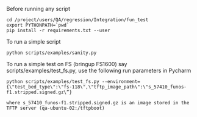 Before running any script
~~~
cd /project/users/QA/regression/Integration/fun_test
export PYTHONPATH=`pwd`
pip install -r requirements.txt --user
~~~

To run a simple script
~~~
python scripts/examples/sanity.py
~~~

To run a simple test on FS (bringup FS1600) say scripts/examples/test_fs.py, use the following run parameters in Pycharm
~~~
python scripts/examples/test_fs.py --environment={\"test_bed_type\":\"fs-118\",\"tftp_image_path\":\"s_57410_funos-f1.stripped.signed.gz\”}

where s_57410_funos-f1.stripped.signed.gz is an image stored in the TFTP server (qa-ubuntu-02:/tftpboot)
~~~
